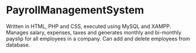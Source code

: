 # PayrollManagementSystem
Written in HTML, PHP and CSS, executed using MySQL  and XAMPP. Manages salary, expenses, taxes and  generates monthly and bi-monthly payslip for all  employees in a company. Can add and delete employees  from database.
